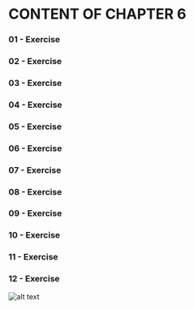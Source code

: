 # CONTENT OF CHAPTER 6

### 01 - Exercise

### 02 - Exercise
### 03 - Exercise
### 04 - Exercise
### 05 - Exercise
### 06 - Exercise
### 07 - Exercise
### 08 - Exercise
### 09 - Exercise
### 10 - Exercise
### 11 - Exercise
### 12 - Exercise
![alt text]([http://url/to/img.png](https://github.com/vitorwittpro/Python/blob/master/python_crash_course/chapter_6/images/6_12_extensions.png?raw=true))
